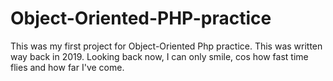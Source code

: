 # Object-Oriented-PHP-practice
This was my first project for Object-Oriented Php practice. This was written way back in 2019. Looking back now, I can only smile, cos how fast time flies and how far I've come.
